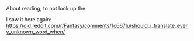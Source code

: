 About reading, to not look up the 

I saw it here again: https://old.reddit.com/r/Fantasy/comments/1c667lu/should_i_translate_every_unknown_word_when/
